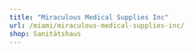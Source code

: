 ```yaml
---
title: "Miraculous Medical Supplies Inc"
url: /miami/miraculous-medical-supplies-inc/
shop: Sanitätshaus
---
```

